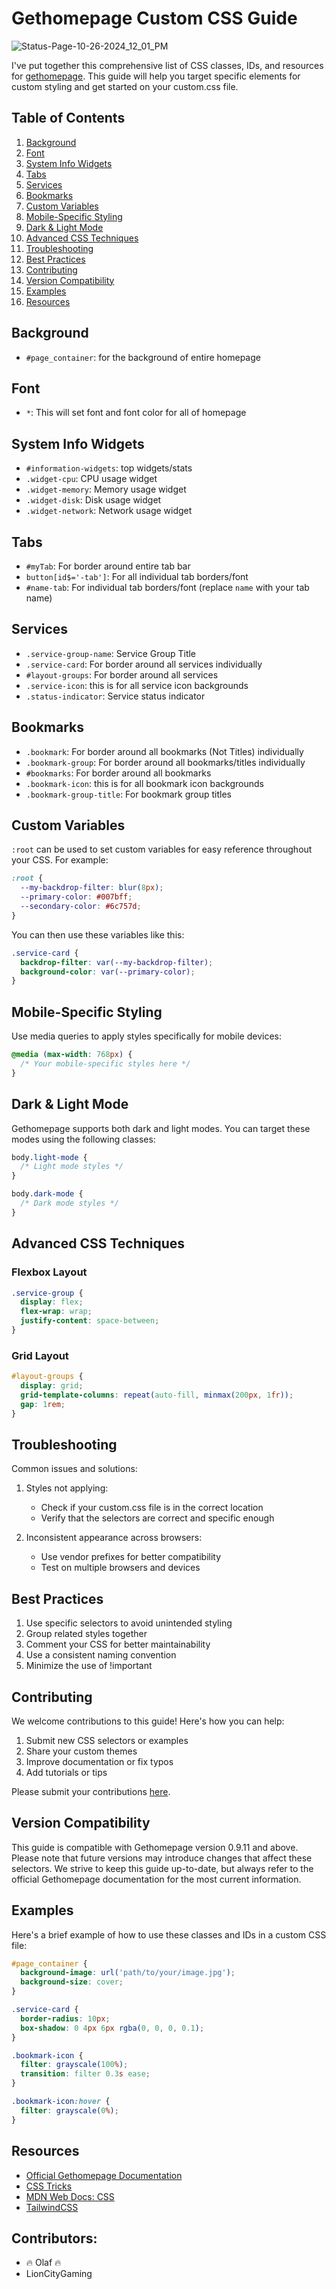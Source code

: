 # Gethomepage Custom CSS Guide
![Status-Page-10-26-2024_12_01_PM](https://github.com/user-attachments/assets/a8259da2-1bb4-4ac1-be3a-7acc95d56e0b)

I've put together this comprehensive list of CSS classes, IDs, and resources for [gethomepage](https://gethomepage.dev/). This guide will help you target specific elements for custom styling and get started on your custom.css file.

## Table of Contents
1. [Background](#background)
2. [Font](#font)
3. [System Info Widgets](#system-info-widgets)
4. [Tabs](#tabs)
5. [Services](#services)
6. [Bookmarks](#bookmarks)
7. [Custom Variables](#custom-variables)
8. [Mobile-Specific Styling](#mobile-specific-styling)
9. [Dark & Light Mode](https://github.com/10mfox/gethomepage-Custom.CSS/blob/main/README.md#dark--light-mode)
10. [Advanced CSS Techniques](#advanced-css-techniques)
11. [Troubleshooting](#troubleshooting)
12. [Best Practices](#best-practices)
13. [Contributing](#contributing)
14. [Version Compatibility](#version-compatibility)
15. [Examples](#examples)
16. [Resources](#resources)

## Background
- `#page_container`: for the background of entire homepage

## Font
- `*`: This will set font and font color for all of homepage

## System Info Widgets
- `#information-widgets`: top widgets/stats
- `.widget-cpu`: CPU usage widget
- `.widget-memory`: Memory usage widget
- `.widget-disk`: Disk usage widget
- `.widget-network`: Network usage widget

## Tabs
- `#myTab`: For border around entire tab bar
- `button[id$='-tab']`: For all individual tab borders/font
- `#name-tab`: For individual tab borders/font (replace `name` with your tab name)

## Services
- `.service-group-name`: Service Group Title
- `.service-card`: For border around all services individually
- `#layout-groups`: For border around all services
- `.service-icon`: this is for all service icon backgrounds
- `.status-indicator`: Service status indicator

## Bookmarks
- `.bookmark`: For border around all bookmarks (Not Titles) individually
- `.bookmark-group`: For border around all bookmarks/titles individually
- `#bookmarks`: For border around all bookmarks
- `.bookmark-icon`: this is for all bookmark icon backgrounds
- `.bookmark-group-title`: For bookmark group titles

## Custom Variables
`:root` can be used to set custom variables for easy reference throughout your CSS. For example:

```css
:root {
  --my-backdrop-filter: blur(8px);
  --primary-color: #007bff;
  --secondary-color: #6c757d;
}
```

You can then use these variables like this:

```css
.service-card {
  backdrop-filter: var(--my-backdrop-filter);
  background-color: var(--primary-color);
}
```

## Mobile-Specific Styling
Use media queries to apply styles specifically for mobile devices:

```css
@media (max-width: 768px) {
  /* Your mobile-specific styles here */
}
```

## Dark & Light Mode
Gethomepage supports both dark and light modes. You can target these modes using the following classes:

```css
body.light-mode {
  /* Light mode styles */
}

body.dark-mode {
  /* Dark mode styles */
}
```

## Advanced CSS Techniques
### Flexbox Layout
```css
.service-group {
  display: flex;
  flex-wrap: wrap;
  justify-content: space-between;
}
```

### Grid Layout
```css
#layout-groups {
  display: grid;
  grid-template-columns: repeat(auto-fill, minmax(200px, 1fr));
  gap: 1rem;
}
```

## Troubleshooting
Common issues and solutions:

1. Styles not applying:
   - Check if your custom.css file is in the correct location
   - Verify that the selectors are correct and specific enough

2. Inconsistent appearance across browsers:
   - Use vendor prefixes for better compatibility
   - Test on multiple browsers and devices

## Best Practices
1. Use specific selectors to avoid unintended styling
2. Group related styles together
3. Comment your CSS for better maintainability
4. Use a consistent naming convention
5. Minimize the use of !important

## Contributing
We welcome contributions to this guide! Here's how you can help:

1. Submit new CSS selectors or examples
2. Share your custom themes
3. Improve documentation or fix typos
4. Add tutorials or tips

Please submit your contributions [here](https://github.com/10mfox/gethomepage-Custom.CSS/discussions/categories/contributions).

## Version Compatibility
This guide is compatible with Gethomepage version 0.9.11 and above. Please note that future versions may introduce changes that affect these selectors. We strive to keep this guide up-to-date, but always refer to the official Gethomepage documentation for the most current information.

## Examples
Here's a brief example of how to use these classes and IDs in a custom CSS file:

```css
#page_container {
  background-image: url('path/to/your/image.jpg');
  background-size: cover;
}

.service-card {
  border-radius: 10px;
  box-shadow: 0 4px 6px rgba(0, 0, 0, 0.1);
}

.bookmark-icon {
  filter: grayscale(100%);
  transition: filter 0.3s ease;
}

.bookmark-icon:hover {
  filter: grayscale(0%);
}
```

## Resources
- [Official Gethomepage Documentation](https://gethomepage.dev/)
- [CSS Tricks](https://css-tricks.com/)
- [MDN Web Docs: CSS](https://developer.mozilla.org/en-US/docs/Web/CSS)
- [TailwindCSS](https://tailwindcss.com/)

## Contributors:
- 🔥 Olaf 🔥
- LionCityGaming
